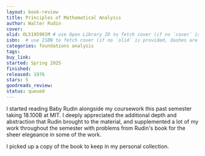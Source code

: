 ```yaml
---
layout: book-review
title: Principles of Mathematical Analysis
author: Walter Rudin
cover:
olid: OL5195991M # use Open Library ID to fetch cover (if no `cover` is provided)
isbn:  # use ISBN to fetch cover (if no `olid` is provided, dashes are optional)
categories: foundations analysis
tags: 
buy_link:
started: Spring 2025
finished: 
released: 1976
stars: 5
goodreads_review:
status: queued
---
```


I started reading Baby Rudin alongside my coursework this past semester taking 18.100B at MIT. I deeply appreciated the additional depth and abstraction that Rudin brought to the material, and supplemented a lot of my work throughout the semester with problems from Rudin's book for the sheer elegeance in some of the work.

I picked up a copy of the book to keep in my personal collection.